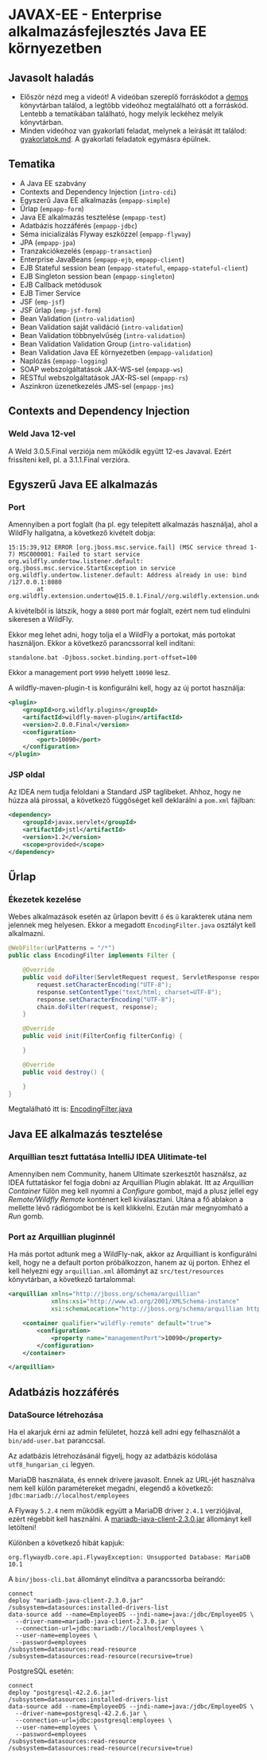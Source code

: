 # JAVAX-EE - Enterprise alkalmazásfejlesztés Java EE környezetben

## Javasolt haladás

* Először nézd meg a videót! A videóban szereplő forráskódot a [demos](demos) könyvtárban találod, a legtöbb videóhoz megtalálható ott a forráskód.
Lentebb a tematikában található, hogy melyik leckéhez melyik könyvtárban.
* Minden videóhoz van gyakorlati feladat, melynek a leírását itt találod: [gyakorlatok.md](gyakorlatok.md).
  A gyakorlati feladatok egymásra épülnek.

## Tematika

* A Java EE szabvány
* Contexts and Dependency Injection (`intro-cdi`)
* Egyszerű Java EE alkalmazás (`empapp-simple`)
* Űrlap (`empapp-form`)
* Java EE alkalmazás tesztelése (`empapp-test`)
* Adatbázis hozzáférés (`empapp-jdbc`)
* Séma inicializálás Flyway eszközzel (`empapp-flyway`)
* JPA (`empapp-jpa`)
* Tranzakciókezelés (`empapp-transaction`)
* Enterprise JavaBeans (`empapp-ejb`, `empapp-client`)
* EJB Stateful session bean (`empapp-stateful`, `empapp-stateful-client`)
* EJB Singleton session bean (`empapp-singleton`)
* EJB Callback metódusok
* EJB Timer Service
* JSF (`emp-jsf`)
* JSF űrlap (`emp-jsf-form`)
* Bean Validation (`intro-validation`)
* Bean Validation saját validáció (`intro-validation`)
* Bean Validation többnyelvűség (`intro-validation`)
* Bean Validation Validation Group (`intro-validation`)
* Bean Validation Java EE környezetben (`empapp-validation`)
* Naplózás (`empapp-logging`)
* SOAP webszolgáltatások JAX-WS-sel (`empapp-ws`)
* RESTful webszolgáltatások JAX-RS-sel (`empapp-rs`)
* Aszinkron üzenetkezelés JMS-sel (`empapp-jms`)

## Contexts and Dependency Injection

### Weld Java 12-vel

A Weld 3.0.5.Final verziója nem működik együtt 12-es Javaval. Ezért frissíteni kell, pl. a 3.1.1.Final
verzióra.

## Egyszerű Java EE alkalmazás

### Port

Amennyiben a port foglalt (ha pl. egy telepített alkalmazás használja), ahol a WildFly hallgatna, a következő kivételt dobja:

```
15:15:39,912 ERROR [org.jboss.msc.service.fail] (MSC service thread 1-7) MSC000001: Failed to start service org.wildfly.undertow.listener.default: org.jboss.msc.service.StartException in service org.wildfly.undertow.listener.default: Address already in use: bind /127.0.0.1:8080
        at org.wildfly.extension.undertow@15.0.1.Final//org.wildfly.extension.undertow.ListenerService.start(ListenerService.java:209)
```

A kivételből is látszik, hogy a `8080` port már foglalt, ezért nem tud elindulni sikeresen a WildFly.

Ekkor meg lehet adni, hogy tolja el a WildFly a portokat, más portokat használjon. Ekkor a következő parancssorral kell indítani:

```
standalone.bat -Djboss.socket.binding.port-offset=100
```

Ekkor a management port `9990` helyett `10090` lesz.

A wildfly-maven-plugin-t is konfigurálni kell, hogy az új portot használja:

```xml
<plugin>
    <groupId>org.wildfly.plugins</groupId>
    <artifactId>wildfly-maven-plugin</artifactId>
    <version>2.0.0.Final</version>
    <configuration>
        <port>10090</port>
    </configuration>
</plugin>
```

### JSP oldal

Az IDEA nem tudja feloldani a Standard JSP taglibeket. Ahhoz, hogy ne húzza alá pirossal, a következő függőséget kell
deklarálni a `pom.xml` fájlban:

```xml
<dependency>
    <groupId>javax.servlet</groupId>
    <artifactId>jstl</artifactId>
    <version>1.2</version>
    <scope>provided</scope>
</dependency>
```

## Űrlap

### Ékezetek kezelése

Webes alkalmazások esetén az űrlapon bevitt `ő` és `ű` karakterek utána nem jelennek meg helyesen.
Ekkor a megadott `EncodingFilter.java` osztályt kell alkalmazni.

```java
@WebFilter(urlPatterns = "/*")
public class EncodingFilter implements Filter {

    @Override
    public void doFilter(ServletRequest request, ServletResponse response, FilterChain chain) throws IOException, ServletException {
        request.setCharacterEncoding("UTF-8");
        response.setContentType("text/html; charset=UTF-8");
        response.setCharacterEncoding("UTF-8");
        chain.doFilter(request, response);
    }

    @Override
    public void init(FilterConfig filterConfig) {

    }

    @Override
    public void destroy() {

    }
}
```

Megtalálható itt is: [EncodingFilter.java](demos/empapp-encoding/src/main/java/empapp/EncodingFilter.java)

## Java EE alkalmazás tesztelése

### Arquillian teszt futtatása IntelliJ IDEA Ulitimate-tel

Amennyiben nem Community, hanem Ultimate szerkesztőt használsz, az IDEA futtatáskor fel fogja dobni az
Arquillian Plugin ablakát. Itt az _Arquillian Container_ fülön meg kell nyomni a _Configure_ gombot,
majd a plusz jellel egy _Remote/Wildfly Remote_ konténert kell kiválasztani. Utána a fő ablakon
a mellette lévő rádiógombot be is kell klikkelni. Ezután már megnyomható a _Run_ gomb.

### Port az Arquillian pluginnél

Ha más portot adtunk meg a WildFly-nak, akkor az Arquilliant is konfigurálni kell, hogy ne
a default porton próbálkozzon, hanem az új porton. Ehhez el kell helyezni egy `arquillian.xml` állományt
az `src/test/resources` könyvtárban, a következő tartalommal:

```xml
<arquillian xmlns="http://jboss.org/schema/arquillian"
            xmlns:xsi="http://www.w3.org/2001/XMLSchema-instance"
            xsi:schemaLocation="http://jboss.org/schema/arquillian http://jboss.org/schema/arquillian/arquillian_1_0.xsd">

    <container qualifier="wildfly-remote" default="true">
        <configuration>
            <property name="managementPort">10090</property>
        </configuration>
    </container>

</arquillian>
```

## Adatbázis hozzáférés

### DataSource létrehozása

Ha el akarjuk érni az admin felületet, hozzá kell adni egy felhasználót a `bin/add-user.bat`
paranccsal.

Az adatbázis létrehozásánál figyelj, hogy az adatbázis kódolása `utf8_hungarian_ci` legyen.

MariaDB használata, és ennek drivere javasolt. Ennek az URL-jét használva nem kell külön
paramétereket megadni, elegendő a következő: `jdbc:mariadb://localhost/employees`

A Flyway `5.2.4` nem működik együtt a MariaDB driver `2.4.1` verziójával, ezért régebbit kell
használni. A [mariadb-java-client-2.3.0.jar](https://downloads.mariadb.com/Connectors/java/connector-java-2.3.0/mariadb-java-client-2.3.0.jar)
állományt kell letölteni!

Különben a következő hibát kapjuk:

```
org.flywaydb.core.api.FlywayException: Unsupported Database: MariaDB 10.1
```

A `bin/jboss-cli.bat` állományt elindítva a parancssorba beírandó:

```
connect
deploy "mariadb-java-client-2.3.0.jar"
/subsystem=datasources:installed-drivers-list
data-source add --name=EmployeeDS --jndi-name=java:/jdbc/EmployeeDS \
  --driver-name=mariadb-java-client-2.3.0.jar \
  --connection-url=jdbc:mariadb://localhost/employees \
  --user-name=employees \
  --password=employees
/subsystem=datasources:read-resource
/subsystem=datasources:read-resource(recursive=true)
```

PostgreSQL esetén:

```
connect
deploy "postgresql-42.2.6.jar"
/subsystem=datasources:installed-drivers-list
data-source add --name=EmployeeDS --jndi-name=java:/jdbc/EmployeeDS \
  --driver-name=postgresql-42.2.6.jar \
  --connection-url=jdbc:postgresql:employees \
  --user-name=employees \
  --password=employees
/subsystem=datasources:read-resource
/subsystem=datasources:read-resource(recursive=true)
```
